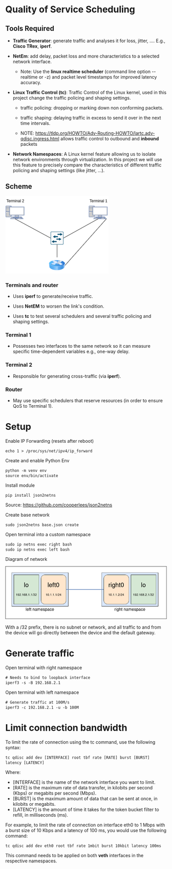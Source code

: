 # Quality of Service Scheduling

## Tools Required

- **Traffic Generator**: generate traffic and analyses it for loss, jitter, .... E.g., **Cisco TRex**, **iperf**.

- **NetEm**: add delay, packet loss and more characteristics to a selected network interface. 
  
  - Note: Use the **linux realtime scheduler** (command line option --realtime or -z) and packet level timestamps for improved latency accuracy. 

- **Linux Traffic Control (tc)**: Traffic Control of the Linux kernel, used in this project change the traffic policing and shaping settings.
  
  - traffic policing: dropping or marking down non conforming packets.
  
  - traffic shaping: delaying traffic in excess to send it over in the next time intervals.
  
  - NOTE: https://tldp.org/HOWTO/Adv-Routing-HOWTO/lartc.adv-qdisc.ingress.html allows traffic control to outbound and **inbound** packets

- **Network Namespaces**: A Linux kernel feature allowing us to isolate network environments through virtualization. In this project we will use this feature to precisely compare the characteristics of different traffic policing and shaping settings (like jitter, ...).

## Scheme

![](images/TAR-scheme.drawio.png) 

### Terminals and router

- Uses **iperf** to generate/receive traffic.

- Uses **NetEM** to worsen the link's condition.

- Uses **tc** to test several schedulers and several traffic policing and shaping settings.

### Terminal 1

- Possesses two interfaces to the same network so it can measure specific time-dependent variables e.g., one-way delay.

### Terminal 2

- Responsible for generating cross-traffic (via **iperf**).

### Router

- May use specific schedulers that reserve resources (in order to ensure QoS to Terminal 1).


# Setup

Enable IP Forwarding (resets after reboot)

    echo 1 > /proc/sys/net/ipv4/ip_forward

Create and enable Python Env
    
    python -m venv env
    source env/bin/activate 

Install module

    pip install json2netns 

Source: https://github.com/cooperlees/json2netns

Create base network

    sudo json2netns base.json create

Open terminal into a custom namespace

    sudo ip netns exec right bash
    sudo ip netns exec left bash

Diagram of network

![](images/scheme.png) 


With a /32 prefix, there is no subnet or network, and all traffic to and from the device will go directly between the device and the default gateway.

# Generate traffic

Open terminal with right namespace

    # Needs to bind to loopback interface
    iperf3 -s -B 192.168.2.1

Open terminal with left namespace

    # Generate traffic at 100M/s
    iperf3 -c 192.168.2.1 -u -b 100M

# Limit connection bandwidth

To limit the rate of connection using the tc command, use the following syntax:

    tc qdisc add dev [INTERFACE] root tbf rate [RATE] burst [BURST] latency [LATENCY]

Where:

- [INTERFACE] is the name of the network interface you want to limit.
- [RATE] is the maximum rate of data transfer, in kilobits per second (Kbps) or megabits per second (Mbps).
- [BURST] is the maximum amount of data that can be sent at once, in kilobits or megabits.
- [LATENCY] is the amount of time it takes for the token bucket filter to refill, in milliseconds (ms).

For example, to limit the rate of connection on interface eth0 to 1 Mbps with a burst size of 10 Kbps and a latency of 100 ms, you would use the following command:

    tc qdisc add dev eth0 root tbf rate 1mbit burst 10kbit latency 100ms

This command needs to be applied on both **veth** interfaces in the respective namespaces.